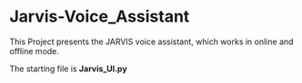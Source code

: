 # Jarvis-Voice_Assistant
 This Project presents the JARVIS voice assistant, which works in online and offline mode.

The starting file is **Jarvis_UI.py**
 
